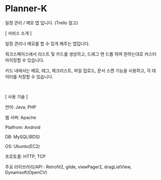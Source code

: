 # Planner-K
일정 관리 / 메모 앱 입니다. (Trello 참고)


[ 서비스 소개 ]

일정 관리나 메모를 할 수 있게 해주는 앱입니다.

워크스페이스에서 리스트 및 카드를 생성하고, 드래그 앤 드롭 하여 원하는대로 커스터마이징할 수 있습니다.

카드 내에서는 메모, 태그, 체크리스트, 파일 업로드, 문서 스캔 기능을 사용하고, 각 데이터를 저장할 수 있습니다.

​

[ 사용 기술 ]

언어: Java, PHP

웹 서버: Apache

Platfrom: Android 

DB: MySQL(RDS)

OS: Ubuntu(EC2)

프로토콜: HTTP, TCP

주요 라이브러리/API : Retrofit2, glide, viewPager2, dragListView, Dynamsoft(OpenCV)
